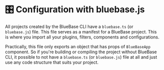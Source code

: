 # 🎛 Configuration with bluebase.js

All projects created by the BlueBase CLI have a `bluebase.ts` \(or `bluebase.js`\) file. This file serves as a manifest for a BlueBase project. This is where you import all your plugins, filters, components and configurations.

Practically, this file only exports an object that has props of `BlueBaseApp` component. So if you're building or compiling the project without BlueBase CLI, it possible to not have a `bluebase.ts` \(or `bluebase.js`\) file at all and just use any code structure that suits your project.

